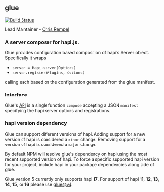 ## glue

[![Build Status](https://travis-ci.org/hapijs/glue.svg)](https://travis-ci.org/hapijs/glue)

Lead Maintainer - [Chris Rempel](https://github.com/csrl)

### A server composer for hapi.js.

Glue provides configuration based composition of hapi's Server object. Specifically it wraps

 * `server = Hapi.server(Options)`
 * `server.register(Plugins, Options)`

calling each based on the configuration generated from the glue manifest.

### Interface

Glue's [API](API.md) is a single function `compose` accepting a JSON `manifest` specifying the hapi server options and registrations.

### hapi version dependency

Glue can support different versions of hapi. Adding support for a new version of hapi is considered a `minor` change. Removing support for a version of hapi is considered a `major` change.

By default NPM will resolve glue's dependency on hapi using the most recent supported version of hapi. To force a specific supported hapi version for your project, include hapi in your package dependencies along side of glue.

Glue version 5 currently only supports hapi **17**. For support of hapi **11**, **12**, **13**, **14**, **15**, or **16** please use [glue@v4](https://github.com/hapijs/glue/tree/v4).
